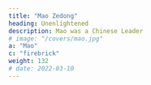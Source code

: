 ```yaml
---
title: "Mao Zedong"
heading: Unenlightened
description: Mao was a Chinese Leader
# image: "/covers/mao.jpg"
a: "Mao"
c: "firebrick"
weight: 132
# date: 2022-03-10
---
```

